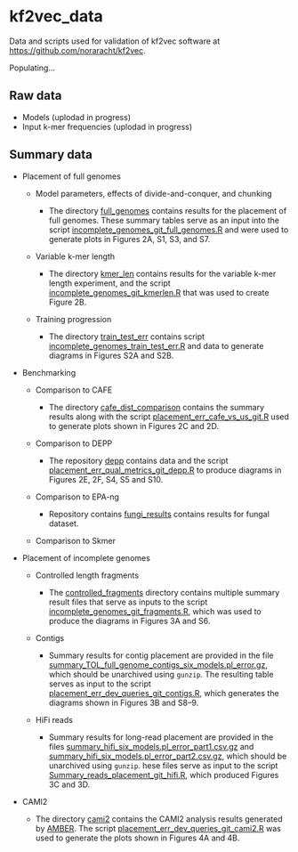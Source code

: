 # kf2vec_data 
Data and scripts used for validation of kf2vec software at https://github.com/noraracht/kf2vec.

Populating...

## Raw data
* Models (uplodad in progress)
* Input k-mer frequencies (uplodad in progress)


## Summary data

<!---This section contains summary data tables and scripts we used to process them.--->

* Placement of full genomes
  
  * Model parameters, effects of divide-and-conquer, and chunking
    - The directory [full_genomes](https://github.com/noraracht/kf2vec_data/tree/main/full_genomes) contains results for the placement of full genomes. These summary tables serve as an input into the script [incomplete_genomes_git_full_genomes.R](https://github.com/noraracht/kf2vec_data/blob/main/full_genomes/incomplete_genomes_git_full_genomes.R) and were used to generate plots in Figures 2A, S1, S3, and S7.
      
  * Variable k-mer length
    - The directory [kmer_len](https://github.com/noraracht/kf2vec_data/tree/main/kmer_len) contains results for the variable k-mer length experiment, and the script [incomplete_genomes_git_kmerlen.R](https://github.com/noraracht/kf2vec_data/blob/main/kmer_len/incomplete_genomes_git_kmerlen.R) that was used to create Figure 2B.
  
  * Training progression
    - The directory [train_test_err](https://github.com/noraracht/kf2vec_data/tree/main/train_test_err) contains script [incomplete_genomes_train_test_err.R](https://github.com/noraracht/kf2vec_data/blob/main/train_test_err/incomplete_genomes_train_test_err.R) and data to generate diagrams in Figures S2A and S2B.


* Benchmarking
   
  * Comparison to CAFE
    - The directory [cafe_dist_comparison](https://github.com/noraracht/kf2vec_data/tree/main/cafe_dist_comparison) contains the summary results along with the script [placement_err_cafe_vs_us_git.R](https://github.com/noraracht/kf2vec_data/blob/main/cafe_dist_comparison/placement_err_cafe_vs_us_git.R) used to generate plots shown in Figures 2C and 2D.

  * Comparison to DEPP
    - The repository [depp](https://github.com/noraracht/kf2vec_data/tree/main/depp) contains data and the script [placement_err_qual_metrics_git_depp.R](https://github.com/noraracht/kf2vec_data/blob/main/depp/placement_err_qual_metrics_git_depp.R) to produce diagrams in Figures 2E, 2F, S4, S5 and S10.

  * Comparison to EPA-ng
    - Repository contains [fungi_results](https://github.com/noraracht/kf2vec_data/tree/main/k7_v62_8k_train_model_fungi_Claded_Unchunked_CmpClade) contains results for fungal dataset.
        
  * Comparison to Skmer


* Placement of incomplete genomes
  
  * Controlled length fragments
    - The [controlled_fragments](https://github.com/noraracht/kf2vec_data/tree/main/controlled_fragments) directory contains multiple summary result files that serve as inputs to the script [incomplete_genomes_git_fragments.R](https://github.com/noraracht/kf2vec_data/blob/main/controlled_fragments/incomplete_genomes_git_fragments.R), which was used to produce the diagrams in Figures 3A and S6.
  
  * Contigs
    - Summary results for contig placement are provided in the file [summary_TOL_full_genome_contigs_six_models.pl_error.gz](https://github.com/noraracht/kf2vec_data/blob/main/tol_contigs/summary_TOL_full_genome_contigs_six_models.pl_error.gz), which should be unarchived using `gunzip`. The resulting table serves as input to the script [placement_err_dev_queries_git_contigs.R](https://github.com/noraracht/kf2vec_data/blob/main/tol_contigs/placement_err_dev_queries_git_contigs.R), which generates the diagrams shown in Figures 3B and S8–9.
    
  * HiFi reads
    - Summary results for long-read placement are provided in the files [summary_hifi_six_models.pl_error_part1.csv.gz](https://github.com/noraracht/kf2vec_data/blob/main/hifi/summary_hifi_six_models.pl_error_part1.csv.gz) and [summary_hifi_six_models.pl_error_part2.csv.gz](https://github.com/noraracht/kf2vec_data/blob/main/hifi/summary_hifi_six_models.pl_error_part2.csv.gz), which should be unarchived using `gunzip`. hese files serve as input to the script [Summary_reads_placement_git_hifi.R](https://github.com/noraracht/kf2vec_data/blob/main/hifi/Summary_reads_placement_git_hifi.R), which produced Figures 3C and 3D.
    

    
* CAMI2
  - The directory [cami2](https://github.com/noraracht/kf2vec_data/tree/main/cami2) contains the CAMI2 analysis results generated by [AMBER](https://github.com/CAMI-challenge/AMBER). The script [placement_err_dev_queries_git_cami2.R](https://github.com/noraracht/kf2vec_data/blob/main/cami2/placement_err_dev_queries_git_cami2.R) was used to generate the plots shown in Figures 4A and 4B.
  
